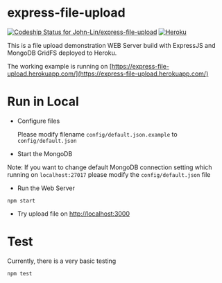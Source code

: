 # express-file-upload

[ ![Codeship Status for John-Lin/express-file-upload](https://codeship.com/projects/9b233320-90fe-0133-c2a0-4e0b09ec4af6/status?branch=master)](https://codeship.com/projects/124506) [![Heroku](http://heroku-badge.herokuapp.com/?app=express-file-upload&style=flat)](https://express-file-upload.herokuapp.com/)

This is a file upload demonstration WEB Server build with ExpressJS and MongoDB GridFS deployed to Heroku.

The working example is running on [https://express-file-upload.herokuapp.com/](https://express-file-upload.herokuapp.com/)


# Run in Local

- Configure files

  Please modify filename `config/default.json.example` to `config/default.json`

-  Start the MongoDB

  Note: If you want to change default MongoDB connection setting which running on `localhost:27017` please modify the `config/default.json` file


-  Run the Web Server

```
npm start
```

- Try upload file on [http://localhost:3000](http://localhost:3000)

# Test

Currently, there is a very basic testing

```
npm test
```
